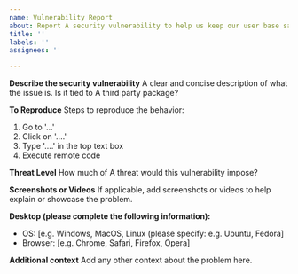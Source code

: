```yaml
---
name: Vulnerability Report
about: Report A security vulnerability to help us keep our user base safe
title: ''
labels: ''
assignees: ''

---
```


**Describe the security vulnerability**
A clear and concise description of what the issue is. Is it tied to A third party package?

**To Reproduce**
Steps to reproduce the behavior:
1. Go to '...'
2. Click on '....'
3. Type '....' in the top text box
4. Execute remote code

**Threat Level**
How much of A threat would this vulnerability impose?

**Screenshots or Videos**
If applicable, add screenshots or videos to help explain or showcase the problem.

**Desktop (please complete the following information):**
 - OS: [e.g. Windows, MacOS, Linux (please specify: e.g. Ubuntu, Fedora]
 - Browser: [e.g. Chrome, Safari, Firefox, Opera]

**Additional context**
Add any other context about the problem here.
